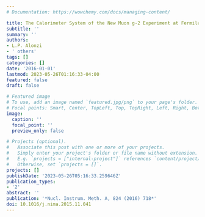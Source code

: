 ```yaml
---
# Documentation: https://wowchemy.com/docs/managing-content/

title: The Calorimeter System of the New Muon g-2 Experiment at Fermilab
subtitle: ''
summary: ''
authors:
- L.P. Alonzi
- ' others'
tags: []
categories: []
date: '2016-01-01'
lastmod: 2023-05-26T01:16:33-04:00
featured: false
draft: false

# Featured image
# To use, add an image named `featured.jpg/png` to your page's folder.
# Focal points: Smart, Center, TopLeft, Top, TopRight, Left, Right, BottomLeft, Bottom, BottomRight.
image:
  caption: ''
  focal_point: ''
  preview_only: false

# Projects (optional).
#   Associate this post with one or more of your projects.
#   Simply enter your project's folder or file name without extension.
#   E.g. `projects = ["internal-project"]` references `content/project/deep-learning/index.md`.
#   Otherwise, set `projects = []`.
projects: []
publishDate: '2023-05-26T05:16:33.259646Z'
publication_types:
- '2'
abstract: ''
publication: '*Nucl. Instrum. Meth. A, 824 (2016) 718*'
doi: 10.1016/j.nima.2015.11.041
---
```

